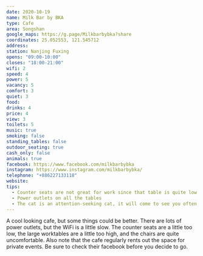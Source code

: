 ```yaml
---
date: 2020-10-19
name: Milk Bar by BKA
type: Cafe
area: Songshan
google_maps: https://g.page/Milkbarbybka?share
coordinates: 25.052553, 121.545712
address: 
station: Nanjing Fuxing
opens: "09:00-10:00"
closes: "18:00-21:00"
wifi: 2
speed: 4
power: 5
vacancy: 5
comfort: 3
quiet: 3
food: 
drinks: 4
price: 4
view: 3
toilets: 5
music: true
smoking: false
standing_tables: false
outdoor_seating: true
cash_only: false 
animals: true
facebook: https://www.facebook.com/milkbarbybka
instagram: https://www.instagram.com/milkbarbybka/
telephone: "+886227133118"
website: 
tips:
  - Counter seats are not great for work since that table is quite low
  - Power outlets on all the tables
  - The cat is an attention-seeking cat, it will come to see you often
---
```


A cool looking cafe, but some things could be better. There are lots of power outlets, but the WiFi is a little slow. The counter seats are a little too low, the large worktables are a little too high, and the chairs are quite uncomfortable. Also note that the cafe regularly rents out the space for private events. Be sure to check their facebook before you decide to go.
